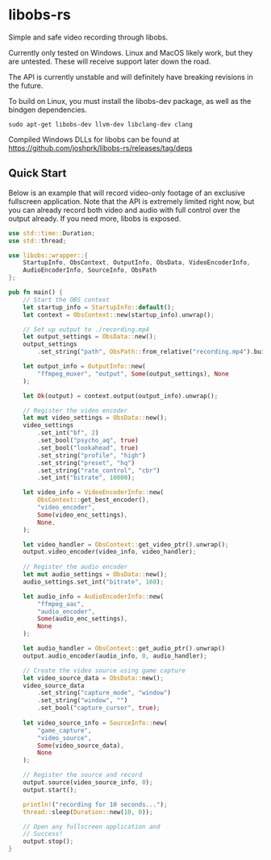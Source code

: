 # libobs-rs

Simple and safe video recording through libobs.

Currently only tested on Windows. Linux and MacOS likely work, but they are untested. These will receive support later down the road.

The API is currently unstable and will definitely have breaking revisions in the future.

To build on Linux, you must install the libobs-dev package, as well as the bindgen dependencies.
```
sudo apt-get libobs-dev llvm-dev libclang-dev clang
```

Compiled Windows DLLs for libobs can be found at https://github.com/joshprk/libobs-rs/releases/tag/deps

## Quick Start

Below is an example that will record video-only footage of an exclusive fullscreen application. Note that the API is extremely limited right now, but you can already record both video and audio with full control over the output already. If you need more, libobs is exposed.

```rs
use std::time::Duration;
use std::thread;

use libobs::wrapper::{
    StartupInfo, ObsContext, OutputInfo, ObsData, VideoEncoderInfo, 
    AudioEncoderInfo, SourceInfo, ObsPath
};

pub fn main() {
    // Start the OBS context
    let startup_info = StartupInfo::default();
    let context = ObsContext::new(startup_info).unwrap();

    // Set up output to ./recording.mp4
    let output_settings = ObsData::new();
    output_settings
        .set_string("path", ObsPath::from_relative("recording.mp4").build());

    let output_info = OutputInfo::new(
        "ffmpeg_muxer", "output", Some(output_settings), None
    );

    let Ok(output) = context.output(output_info).unwrap();

    // Register the video encoder
    let mut video_settings = ObsData::new();
    video_settings
        .set_int("bf", 2)
        .set_bool("psycho_aq", true)
        .set_bool("lookahead", true)
        .set_string("profile", "high")
        .set_string("preset", "hq")
        .set_string("rate_control", "cbr")
        .set_int("bitrate", 10000);

    let video_info = VideoEncoderInfo::new(
        ObsContext::get_best_encoder(),
        "video_encoder",
        Some(video_enc_settings),
        None,
    );

    let video_handler = ObsContext::get_video_ptr().unwrap();
    output.video_encoder(video_info, video_handler);
    
    // Register the audio encoder
    let mut audio_settings = ObsData::new();
    audio_settings.set_int("bitrate", 160);

    let audio_info = AudioEncoderInfo::new(
        "ffmpeg_aac", 
        "audio_encoder", 
        Some(audio_enc_settings), 
        None
    );

    let audio_handler = ObsContext::get_audio_ptr().unwrap()
    output.audio_encoder(audio_info, 0, audio_handler);

    // Create the video source using game capture
    let video_source_data = ObsData::new();
    video_source_data
        .set_string("capture_mode", "window")
        .set_string("window", "")
        .set_bool("capture_cursor", true);
        
    let video_source_info = SourceInfo::new(
        "game_capture", 
        "video_source", 
        Some(video_source_data), 
        None
    );

    // Register the source and record
    output.source(video_source_info, 0);
    output.start();

    println!("recording for 10 seconds...");
    thread::sleep(Duration::new(10, 0));

    // Open any fullscreen application and
    // Success!
    output.stop();
}
```